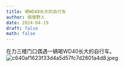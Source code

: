 ```yaml
---
title: 喝WD40长大的自行车
author: 烟墩野人
date: 2024-04-19
draft: false
math: false
---
```

在力三楼门口偶遇一辆喝WD40长大的自行车。
![c640af1623f33d4a5d57fc7d2801a4d8.jpeg](https://barbarian-1306448949.cos.ap-nanjing.myqcloud.com/undefinedc640af1623f33d4a5d57fc7d2801a4d8.jpeg)
